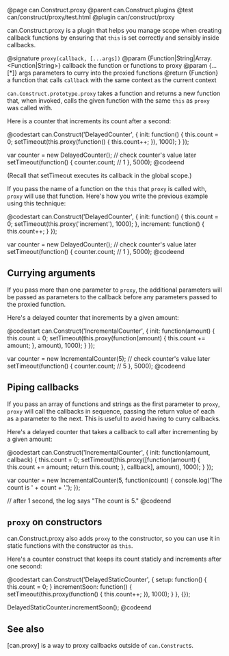 @page can.Construct.proxy
@parent can.Construct.plugins
@test can/construct/proxy/test.html
@plugin can/construct/proxy

can.Construct.proxy is a plugin that helps you manage scope when creating
callback functions by ensuring that `this` is set correctly and sensibly
inside callbacks.

@signature `proxy(callback, [...args])`
@param {Function|String|Array.<Function|String>} callback the function or functions to proxy
@param {...[*]} args parameters to curry into the proxied functions
@return {Function} a function that calls `callback` with the same context as the current context

`can.Construct.prototype.proxy` takes a function and returns a new function that, when invoked,
calls the given function with the same `this` as `proxy` was called with.

Here is a counter that increments its count after a second:

@codestart
can.Construct('DelayedCounter', {
    init: function() {
        this.count = 0;
        setTimeout(this.proxy(function() {
            this.count++;
        }), 1000);
    }
});

var counter = new DelayedCounter();
// check counter's value later
setTimeout(function() {
    counter.count; // 1
}, 5000);
@codeend

(Recall that setTimeout executes its callback in the global scope.)

If you pass the name of a function on the `this` that `proxy` is called with,
`proxy` will use that function. Here's how you write the previous example using
this technique:

@codestart
can.Construct('DelayedCounter', {
    init: function() {
        this.count = 0;
        setTimeout(this.proxy('increment'), 1000);
    },
    increment: function() {
        this.count++;
    }
});

var counter = new DelayedCounter();
// check counter's value later
setTimeout(function() {
    counter.count; // 1
}, 5000);
@codeend

## Currying arguments

If you pass more than one parameter to `proxy`, the additional parameters will
be passed as parameters to the callback before any parameters passed to the
proxied function.

Here's a delayed counter that increments by a given amount:

@codestart
can.Construct('IncrementalCounter', {
    init: function(amount) {
        this.count = 0;
        setTimeout(this.proxy(function(amount) {
            this.count += amount;
        }, amount), 1000);
    }
});

var counter = new IncrementalCounter(5);
// check counter's value later
setTimeout(function() { 
    counter.count; // 5
}, 5000);
@codeend

## Piping callbacks

If you pass an array of functions and strings as the first parameter to `proxy`,
`proxy` will call the callbacks in sequence, passing the return value of each
as a parameter to the next. This is useful to avoid having to curry callbacks.

Here's a delayed counter that takes a callback to call after incrementing by a given amount:

@codestart
can.Construct('IncrementalCounter', {
    init: function(amount, callback) {
        this.count = 0;
        setTimeout(this.proxy([function(amount) {
            this.count += amount;
            return this.count;
        }, callback], amount), 1000);
    }
});

var counter = new IncrementalCounter(5, function(count) {
    console.log('The count is ' + count + '.');
});

// after 1 second, the log says "The count is 5."
@codeend

## `proxy` on constructors

can.Construct.proxy also adds `proxy` to the constructor, so you can use it
in static functions with the constructor as `this`.

Here's a counter construct that keeps its count staticly and increments after one second:

@codestart
can.Construct('DelayedStaticCounter', {
    setup: function() {
        this.count = 0;
    }
    incrementSoon: function() {
        setTimeout(this.proxy(function() {
            this.count++;
        }), 1000);
    }
}, {});

DelayedStaticCounter.incrementSoon();
@codeend

## See also

[can.proxy] is a way to proxy callbacks outside of `can.Construct`s.

